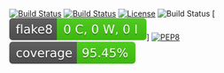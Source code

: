 [![Build Status](https://img.shields.io/badge/Python-3776AB)](https://www.python.org/)
[![Build Status](https://img.shields.io/badge/Linux-FCC624)](https://www.linux.org/)
[![License](https://img.shields.io/github/license/svd-ncsu/hw1.svg)](https://github.com/svd-ncsu/hw2/blob/main/LICENSE.md)
![Build Status](https://github.com/svd-ncsu/hw2/actions/workflows/main.yml/badge.svg)
[![Flake8 Status](./flake8-badge.svg?dummy=8484744)]
[![PEP8](https://img.shields.io/badge/code%20style-pep8-orange.svg)](https://www.python.org/dev/peps/pep-0008/)
![Coverage Status](./coverage-badge.svg?dummy=8484744)
